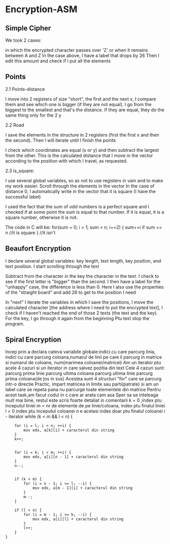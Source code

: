 # Encryption-ASM

Simple Cipher
-------------
We took 2 cases:

in which the encrypted character passes over 'Z' or when it remains between A and Z
In the case above, I have a label that drops by 26
Then I edit this amount and check if I put all the elements

Points
-------

2.1  Points-distance

I move into 2 registers of size "short", the first and the next x, I compare them and see which one is bigger (if they are not equal).
I go from the biggest to the smallest and that's the distance.
If they are equal, they do the same thing only for the 2 y
    
2.2 Road

I save the elements in the structure in 2 registers (first the first x and then the second). Then I will iterate until I finish the points

I check which coordinates are equal (x or y) and then subtract the largest from the other.
This is the calculated distance that I move in the vector according to the position with which I travel, as requested.

2.3 is_square:

I use several global variables, so as not to use registers in vain and to make my work easier.
Scroll through the elements in the vector
In the case of distance 0, I automatically write in the vector that it is square (I have the successful label)

I used the fact that the sum of odd numbers is a perfect square and I checked if at some point the sum is equal to that number. If it is equal, it is a square number, otherwise it is not.

The code in C will be:
for(sum = 0; i = 1; sum < n; i+=2) {
    sum+=i
    if sum == n
    //it is square
}
    //it isn't

Beaufort Encryption
-------------------
I declare several global variables: key length, text length, key position, and text position.
I start scrolling through the text

Subtract from the character in the key the character in the text. I check to see if the first letter is "bigger" than the second.
I then have a label for the "unhappy" case, the difference is less than 0.
Here I also use the properties of the "straight board" and add 26 to get to the position I need

In "next" I iterate the variables in which I save the positions, I move the calculated character [the address where I need to put the encrypted text], I check if I haven't reached the end of those 2 texts (the text and the key).
For the key, I go through it again from the beginning
Ptu text stop the program.

Spiral Encryption
-----------------
Incep prin a declara cateva variabile globale:indici cu care parcurg linia, indici cu care parcurg coloana,numarul de linii pe care il parcurg in matrice si numarul de coloane, num(marimea coloanei/matricei)
Am un iterator ptu acele 4 cazuri si un iterator in care salvez pozitia din text
Cele 4 cazuri sunt:
parcurg prima linie
parcurg ultima coloana
parcurg ultima linie
parcurg prima coloana(de jos in sus)
Acestea sunt 4 structuri "for" care se parcurg intr-o directie
Practic, impart matricea in limite sau parti(patrate) si am un label care se repeta pana nu parcurge toate elementele din matrice
Pentru acest task,am facut codul in c care ar arata cam asa
Sper sa se inteleaga mult mai bine, restul este scris foarte detaliat in comentarii
k = 0 ;index ptu inceputul liniei
m = nr de elemente de pe linie/coloana, index ptu finalul liniei
l = 0 index ptu inceputul coloanei
n  e acelasi index doar ptu finalul coloanei
        i - iterator
while (k < m && l < n) {

        for (i = l; i < n; ++i) {
            mov edx, a[k][i] + caracterul din string
        }
        k++;
 
        
        for (i = k; i < m; ++i) {
            mov edx, a[i][n - 1] + caracterul din string 
        }
        n--;
 
        
        if (k < m) {
            for (i = n - 1; i >= l; --i) {
                mov edx, a[m - 1][i] + caracterul din string 
            }
            m--;
        }
 
        if (l < n) {
            for (i = m - 1; i >= k; --i) {
                mov edx, a[i][l] + caracterul din string 
            }
            l++;
        }
    }






